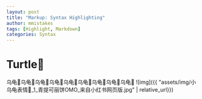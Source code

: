```yaml
---
layout: post
title: "Markup: Syntax Highlighting"
author: mmistakes
tags: [Highlight, Markdown]
categories: Syntax
---
```

# Turtle🐢
乌龟🐢乌龟🐢乌龟🐢乌龟🐢乌龟🐢乌龟🐢乌龟🐢乌龟🐢乌龟🐢
![img]({{ "assets/img/小乌龟表情🐢_1_青提可丽饼OMO_来自小红书网页版.jpg" | relative_url}})